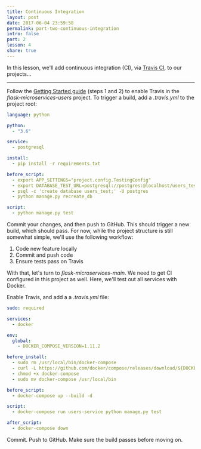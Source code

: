 ```yaml
---
title: Continuous Integration
layout: post
date: 2017-06-04 23:59:58
permalink: part-two-continuous-integration
intro: false
part: 2
lesson: 4
share: true
---
```


In this lesson, we'll add continuous integration (CI), via [Travis CI](http://travis-ci.org), to our projects...

---

Follow the [Getting Started guide](https://docs.travis-ci.com/user/getting-started/) (steps 1 and 2) to enable Travis in the *flask-microservices-users* project. To trigger a build, add a *.travis.yml* to the project root:

```yaml
language: python

python:
  - "3.6"

service:
  - postgresql

install:
  - pip install -r requirements.txt

before_script:
  - export APP_SETTINGS="project.config.TestingConfig"
  - export DATABASE_TEST_URL=postgresql://postgres:@localhost/users_test
  - psql -c 'create database users_test;' -U postgres
  - python manage.py recreate_db

script:
  - python manage.py test
```

Commit your changes, and then push to GitHub. This should trigger a new build, which should pass. For now, while the project structure is still somewhat simple, we'll use the following workflow:

1. Code new feature locally
1. Commit and push code
1. Ensure tests pass on Travis

With that, let's turn to *flask-microservices-main*. We need to get CI configured in this project as well. Here, we'll test out all services with Docker.

Enable Travis, and add a a *.travis.yml* file:

```yaml
sudo: required

services:
  - docker

env:
  global:
    - DOCKER_COMPOSE_VERSION=1.11.2

before_install:
  - sudo rm /usr/local/bin/docker-compose
  - curl -L https://github.com/docker/compose/releases/download/${DOCKER_COMPOSE_VERSION}/docker-compose-`uname -s`-`uname -m` > docker-compose
  - chmod +x docker-compose
  - sudo mv docker-compose /usr/local/bin

before_script:
  - docker-compose up --build -d

script:
  - docker-compose run users-service python manage.py test

after_script:
  - docker-compose down
```

Commit. Push to GitHub. Make sure the build passes before moving on.
